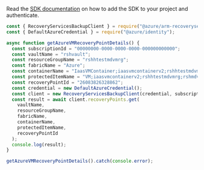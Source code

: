 Read the [SDK documentation](https://github.com/Azure/azure-sdk-for-js/blob/%40azure%2Farm-recoveryservicesbackup_9.0.0/sdk/recoveryservicesbackup/arm-recoveryservicesbackup/README.md) on how to add the SDK to your project and authenticate.

```javascript
const { RecoveryServicesBackupClient } = require("@azure/arm-recoveryservicesbackup");
const { DefaultAzureCredential } = require("@azure/identity");

async function getAzureVMRecoveryPointDetails() {
  const subscriptionId = "00000000-0000-0000-0000-000000000000";
  const vaultName = "rshvault";
  const resourceGroupName = "rshhtestmdvmrg";
  const fabricName = "Azure";
  const containerName = "IaasVMContainer;iaasvmcontainerv2;rshhtestmdvmrg;rshmdvmsmall";
  const protectedItemName = "VM;iaasvmcontainerv2;rshhtestmdvmrg;rshmdvmsmall";
  const recoveryPointId = "26083826328862";
  const credential = new DefaultAzureCredential();
  const client = new RecoveryServicesBackupClient(credential, subscriptionId);
  const result = await client.recoveryPoints.get(
    vaultName,
    resourceGroupName,
    fabricName,
    containerName,
    protectedItemName,
    recoveryPointId
  );
  console.log(result);
}

getAzureVMRecoveryPointDetails().catch(console.error);
```
